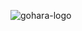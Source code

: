 ![gohara-logo](https://user-images.githubusercontent.com/57417305/87222610-74eeec00-c34b-11ea-9803-00736d9ac97a.gif)